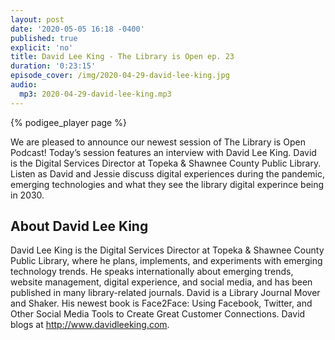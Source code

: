 ```yaml
---
layout: post
date: '2020-05-05 16:18 -0400'
published: true
explicit: 'no'
title: David Lee King - The Library is Open ep. 23
duration: '0:23:15'
episode_cover: /img/2020-04-29-david-lee-king.jpg
audio:
  mp3: 2020-04-29-david-lee-king.mp3
---
```


{% podigee_player page %}

We are pleased to announce our newest session of The Library is Open Podcast! Today’s session features an interview with David Lee King. David is the Digital Services Director at Topeka & Shawnee County Public Library. Listen as David and Jessie discuss digital experiences during the pandemic, emerging technologies and what they see the library digital experince being in 2030.

## About David Lee King

David Lee King is the Digital Services Director at Topeka & Shawnee County Public Library, where he plans, implements, and experiments with emerging technology trends. He speaks internationally about emerging trends, website management, digital experience, and social media, and has been published in many library-related journals. David is a Library Journal Mover and Shaker. His newest book is Face2Face: Using Facebook, Twitter, and Other Social Media Tools to Create Great Customer Connections. David blogs at http://www.davidleeking.com.
